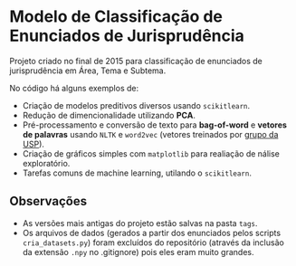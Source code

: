 # Modelo de Classificação de Enunciados de Jurisprudência

Projeto criado no final de 2015 para classificação de enunciados de jurisprudência em Área, Tema e Subtema.

No código há alguns exemplos de:
* Criação de modelos preditivos diversos usando `scikitlearn`.
* Redução de dimencionalidade utilizando **PCA**.
* Pré-processamento e conversão de texto para **bag-of-word** e **vetores de palavras** usando `NLTK` e `word2vec` (vetores treinados por [grupo da USP](http://nilc.icmc.usp.br/nlpnet/training.html)).
* Criação de gráficos simples com `matplotlib` para realiação de nálise exploratório.
* Tarefas comuns de machine learning, utilando o `scikitlearn`.


## Observações
* As versões mais antigas do projeto estão salvas na pasta ``tags``.
* Os arquivos de dados (gerados a partir dos enunciados pelos scripts `cria_datasets.py`) foram excluídos do repositório (através da inclusão da extensão `.npy` no .gitignore) pois eles eram muito grandes.

